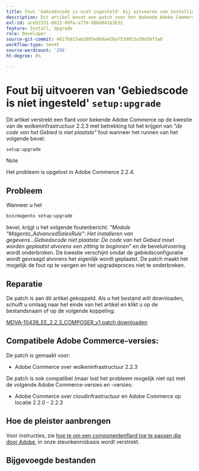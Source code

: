 ```yaml
---
title: Fout 'Gebiedscode is niet ingesteld' bij uitvoeren van instelling:upgrade
description: Dit artikel bevat een patch voor het bekende Adobe Commerce-probleem met de cloudinfrastructuur 2.2.3 met betrekking tot de *Area-code is niet ingesteld*-fout wanneer de opdracht setup:upgrade wordt uitgevoerd.
exl-id: ace92331-6022-49fa-a776-d06d841b3b32
feature: Install, Upgrade
role: Developer
source-git-commit: 4617b915a62093e00da428a753d913a39d30f3a0
workflow-type: tm+mt
source-wordcount: '256'
ht-degree: 0%

---
```


# Fout bij uitvoeren van &#39;Gebiedscode is niet ingesteld&#39; `setup:upgrade`

Dit artikel verstrekt een flard voor bekende Adobe Commerce op de kwestie van de wolkeninfrastructuur 2.2.3 met betrekking tot het krijgen van *&quot;de code van het Gebied is niet plaatste&quot;* fout wanneer het runnen van het volgende bevel:

```bash
setup:upgrade
```

>[!NOTE]
>
>Het probleem is opgelost in Adobe Commerce 2.2.4.

## Probleem

Wanneer u het

```bash
bin/magento setup:upgrade
```

bevel, krijgt u het volgende foutenbericht: *&quot;Module &quot;Magento\_AdvancedSalesRule&quot;: Het installeren van gegevens...Gebiedscode niet plaatste: De code van het Gebied moet worden geplaatst alvorens een zitting te beginnen&quot;* en de beveluitvoering wordt onderbroken. De kwestie verschijnt omdat de gebiedsconfiguratie wordt gevraagd alvorens het eigenlijk wordt geplaatst. De patch maakt het mogelijk de fout op te vangen en het upgradeproces niet te onderbreken.

## Reparatie

De patch is aan dit artikel gekoppeld. Als u het bestand wilt downloaden, schuift u omlaag naar het einde van het artikel en klikt u op de bestandsnaam of op de volgende koppeling:

[MDVA-10439\_EE\_2.2.3\_COMPOSER\_v1.patch downloaden](assets/MDVA-10439_EE_2.2.3_COMPOSER_v1.patch.zip)

## Compatibele Adobe Commerce-versies:

De patch is gemaakt voor:

* Adobe Commerce over wolkeninfrastructuur 2.2.3

De patch is ook compatibel (maar lost het probleem mogelijk niet op) met de volgende Adobe Commerce-versies en -versies:

* Adobe Commerce over cloudinfrastructuur en Adobe Commerce op locatie 2.2.0 - 2.2.3

## Hoe de pleister aanbrengen

Voor instructies, zie [&#x200B; hoe te om een componentenflard toe te passen die door Adobe &#x200B;](/help/how-to/general/how-to-apply-a-composer-patch-provided-by-magento.md) in onze steunkennisbasis wordt verstrekt.

## Bijgevoegde bestanden
